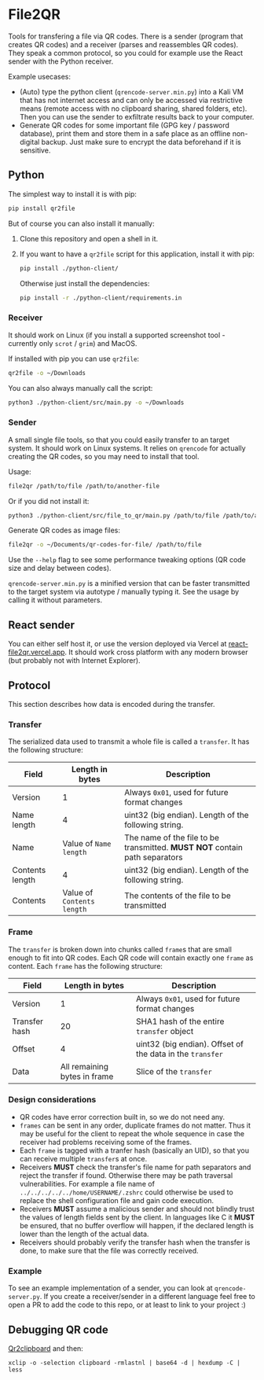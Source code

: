 # File2QR

Tools for transfering a file via QR codes.
There is a sender (program that creates QR codes) and a receiver (parses and reassembles QR codes).
They speak a common protocol, so you could for example use the React sender with the Python receiver.

Example usecases:

- (Auto) type the python client (`qrencode-server.min.py`) into a Kali VM that has not internet access and can only be accessed via restrictive means (remote access with no clipboard sharing, shared folders, etc).
    Then you can use the sender to exfiltrate results back to your computer.
- Generate QR codes for some important file (GPG key / password database), print them and store them in a safe place as an offline non-digital backup.
    Just make sure to encrypt the data beforehand if it is sensitive.

## Python

The simplest way to install it is with pip:
```bash
pip install qr2file
```

But of course you can also install it manually:

1. Clone this repository and open a shell in it.
2. If you want to have a `qr2file` script for this application, install it with pip:
    ```bash
    pip install ./python-client/
    ```

    Otherwise just install the dependencies:
    ```bash
    pip install -r ./python-client/requirements.in
    ```

### Receiver 

It should work on Linux (if you install a supported screenshot tool - currently only `scrot` / `grim`) and MacOS.

If installed with pip you can use `qr2file`:
```bash
qr2file -o ~/Downloads
```

You can also always manually call the script:
```bash
python3 ./python-client/src/main.py -o ~/Downloads
```

### Sender

A small single file tools, so that you could easily transfer to an target system.
It should work on Linux systems.
It relies on `qrencode` for actually creating the QR codes, so you may need to install that tool.

Usage:
```bash
file2qr /path/to/file /path/to/another-file
```

Or if you did not install it:
```bash
python3 ./python-client/src/file_to_qr/main.py /path/to/file /path/to/another-file
```

Generate QR codes as image files:
```bash
file2qr -o ~/Documents/qr-codes-for-file/ /path/to/file
```

Use the `--help` flag to see some performance tweaking options (QR code size and delay between codes).

`qrencode-server.min.py` is a minified version that can be faster transmitted to the target system via autotype / manually typing it.
See the usage by calling it without parameters.


## React sender

You can either self host it, or use the version deployed via Vercel at [react-file2qr.vercel.app](https://react-file2qr.vercel.app/?lang=en).
It should work cross platform with any modern browser (but probably not with Internet Explorer).

## Protocol

This section describes how data is encoded during the transfer.

### Transfer

The serialized data used to transmit a whole file is called a `transfer`.
It has the following structure:

Field | Length in bytes | Description
---|---|---
Version | 1 | Always `0x01`, used for future format changes
Name length | 4 | uint32 (big endian). Length of the following string.
Name | Value of `Name length` | The name of the file to be transmitted. **MUST NOT** contain path separators
Contents length | 4 | uint32 (big endian). Length of the following string.
Contents | Value of `Contents length` | The contents of the file to be transmitted

### Frame

The `transfer` is broken down into chunks called `frame`s that are small enough to fit into QR codes.
Each QR code will contain exactly one `frame` as content.
Each `frame` has the following structure:

Field | Length in bytes | Description
---|---|---
Version | 1 | Always `0x01`, used for future format changes
Transfer hash | 20 | SHA1 hash of the entire `transfer` object
Offset | 4 | uint32 (big endian). Offset of the data in the `transfer`
Data | All remaining bytes in frame | Slice of the `transfer`

### Design considerations

- QR codes have error correction built in, so we do not need any.
- `frames` can be sent in any order, duplicate frames do not matter.
    Thus it may be useful for the client to repeat the whole sequence in case the receiver had problems receiving some of the frames.
- Each `frame` is tagged with a tranfer hash (basically an UID), so that you can receive multiple `transfer`s at once.
- Receivers **MUST** check the transfer's file name for path separators and reject the transfer if found.
    Otherwise there may be path traversal vulnerabilities.
    For example a file name of `../../../../../home/USERNAME/.zshrc` could otherwise be used to replace the shell configuration file and gain code execution.
- Receivers **MUST** assume a malicious sender and should not blindly trust the values of length fields sent by the client.
    In languages like C it **MUST** be ensured, that no buffer overflow will happen, if the declared length is lower than the length of the actual data.
- Receivers should probably verify the transfer hash when the transfer is done, to make sure that the file was correctly received.

### Example

To see an example implementation of a sender, you can look at `qrencode-server.py`.
If you create a receiver/sender in a different language feel free to open a PR to add the code to this repo, or at least to link to your project :)

## Debugging QR code

[Qr2clipboard](https://gitlab.com/six-two/bin/-/blob/main/general/copy-qr-code) and then:
```
xclip -o -selection clipboard -rmlastnl | base64 -d | hexdump -C | less
```

